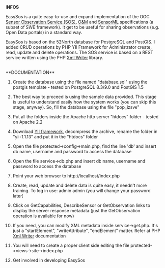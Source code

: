 **INFOS**

EasySos is a quite easy-to-use and expand implementation of the OGC <a href="http://www.opengeospatial.org/standards/sos" target="_blank">Sensor Observation Service (SOS)</a>, <a href="http://www.opengeospatial.org/standards/om" target="_blank">O&M</a> and  <a href="http://www.opengeospatial.org/standards/sensorml" target="_blank">SensorML</a> specifications (a subset of SWE framework). It get to be useful for sharing observations (e.g. Open Data portals) in a standard way.

EasySos is based on the 52North database for PostgreSQL and PostGIS. I added CRUD operations by PHP YII Framework for Administrator create, read, update and delete operations. The SOS service is based on a REST service written using the PHP <a href="http://php.net/manual/en/book.xmlwriter.php" target="_blank">Xml Writer</a> library.


<BR />
**DOCUMENTATION**

1) Create the database using the file named "database.sql" using the postgis template - tested on PostgreSQL 8.3/9.0 and PostGIS 1.5

2) The best way to proceed is using the sample data provided. This stage is useful to understand easily how the system works (you can skip this stage, anyway). So, fill the database using the file "pop_izsve"

3) Put all the folders inside the Apache http server "htdocs" folder - tested on Apache 2.2

4) Download <a href="http://www.yiiframework.com" target="_blank">YII framework</a>, decompress the archive, rename the folder in "yii-1.1.13" and put it in the "htdocs" folder

5) Open the file protected->config->main.php, find the line 'db' and insert db name, username and password to access the database

6) Open the file service->db.php and insert db name, username and password to access the database

7) Point your web browser to http://localhost/index.php

8) Create, read, update and delete data is quite easy, it needn't more training. To log in use: admin admin (you will change your password later)

9) Click on GetCapabilities, DescribeSensor or GetObservation links to display the server response metadata (just the GetObservation operation is available for now)

10) If you need, you can modify XML metadata inside service->get.php. It's just a "startElement", "writeAttribute", "endElement" matter. Refer at PHP <a href="http://php.net/manual/en/book.xmlwriter.php" target="_blank">Xml Writer</a> documentation

11) You will need to create a proper client side editing the file protected->views->site->index.php

12) Get involved in developing EasySos